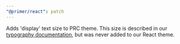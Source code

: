 ```yaml
---
"@primer/react": patch
---
```


Adds 'display' text size to PRC theme. This size is described in our [typography documentation](https://primer.style/design/foundations/typography#headings), but was never added to our React theme.

<!-- Changed components: _none_ -->
